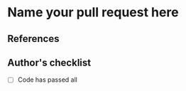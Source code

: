 <!-- @format -->

<!-- Thank you for concidering to create a pull request for this project.

We use Conventional Commits to title our pull requests. Please follow the [specification](https://www.conventionalcommits.org/en/v1.0.0/#specification)

To help you out heres some quick notes:

- fix: a commit of the type fix patches a bug (this correlates with PATCH versioning).
- feat: a commit of the type feat introduces a new feature (this correlates with MINOR versioning)
- <type>: other than fix: and feat: are allowed (this correlates with PRERELEASE versioning)
- [scope]: defines which package is being affected.
- valid scopes are; smartcloudjs, cli, discord, workflows, components, webfront, console, webdocs
- Breaking changes MUST be indicated in the type/scope prefix, or as an entry in the footer (correlating with MAJOR versioning).
- If included as a footer, a breaking change MUST consist of the uppercase text BREAKING CHANGE, followed by a colon, space, and description
- If included in the type/scope prefix, breaking changes MUST be indicated by a ! immediately before the :

It is important to ensure that the title is formatted correctly as it's used by multiple automation systems. This includes Changelog Creation, Version Bumping, and Release Packaging.

Examples:
Breaking Change -> feat(smartcloudjs)!: Adds MySQL support
Minor -> feat(workflows):
Patch -> fix(discord): fixes loop bug #13

-->

# Name your pull request here

<!-- Briefly describe what this PR is about. -->

## References

<!-- Uncomment if you know about any related pull requests:
Related Pull Request(s):
-->
<!-- Uncomment if you know of any related issues
Related issue(s):
-->

## Author's checklist

- [ ] Code has passed all

<!--
## Reviewing checklist

### 1. Primary Reviewer

- [ ] Review by a code reviewer or other selected colleague to confirm accuracy, clarity, and completeness. This can be skipped for minor fixes without substantive content changes.

### 2. Technical Writer

- [ ] Optional: Technical writer review. If not requested for this PR, must be scheduled post-merge.

### 3. Maintainer

1. [ ] Review by assigned maintainer, who can always request/require the above reviews. Maintainer's review can occur before or after a technical writer review.
2. [ ] Ensure a release milestone is set.
-->

<!-- Uncomment if your pull request introduces a breaking change.

BREAKING CHANGE: <your breaking change>

-->
